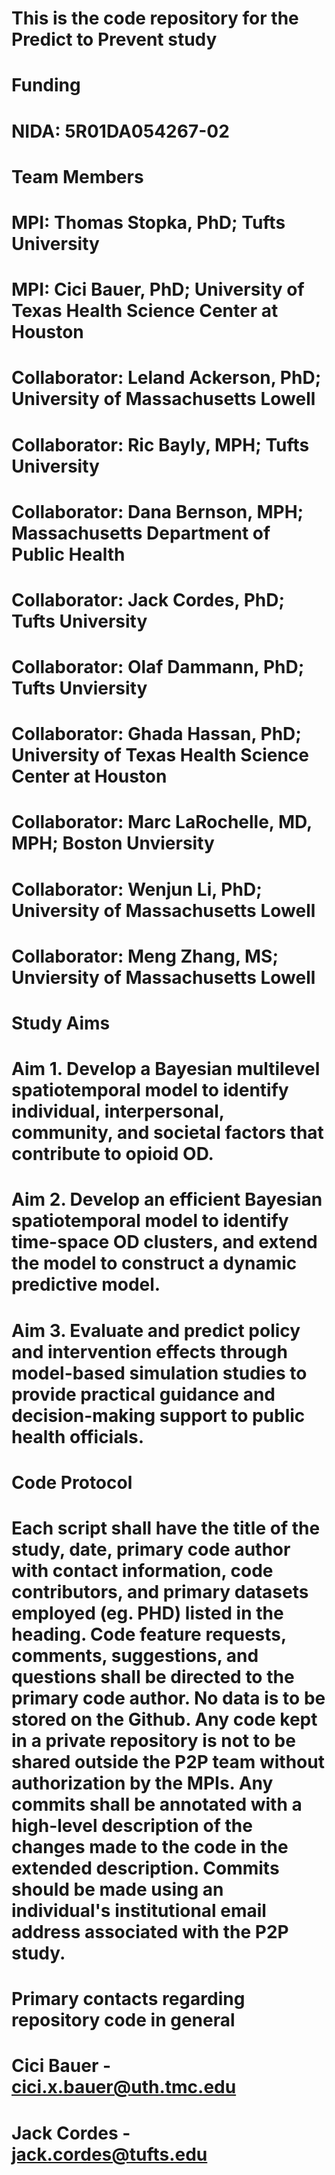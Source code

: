 # This is the code repository for the Predict to Prevent study
#
# Funding
#
# NIDA: 5R01DA054267-02
#
# Team Members
#
# MPI: Thomas Stopka, PhD; Tufts University
# MPI: Cici Bauer, PhD; University of Texas Health Science Center at Houston
# Collaborator: Leland Ackerson, PhD; University of Massachusetts Lowell
# Collaborator: Ric Bayly, MPH; Tufts University
# Collaborator: Dana Bernson, MPH; Massachusetts Department of Public Health
# Collaborator: Jack Cordes, PhD; Tufts University
# Collaborator: Olaf Dammann, PhD; Tufts Unviersity
# Collaborator: Ghada Hassan, PhD; University of Texas Health Science Center at Houston
# Collaborator: Marc LaRochelle, MD, MPH; Boston Unviersity
# Collaborator: Wenjun Li, PhD; University of Massachusetts Lowell
# Collaborator: Meng Zhang, MS; Unviersity of Massachusetts Lowell
#
# Study Aims
# 
# Aim 1. Develop a Bayesian multilevel spatiotemporal model to identify individual, interpersonal, community, and societal factors that contribute to opioid OD.
# 
# Aim 2. Develop an efficient Bayesian spatiotemporal model to identify time-space OD clusters, and extend the model to construct a dynamic predictive model.
#
# Aim 3. Evaluate and predict policy and intervention effects through model-based simulation studies to provide practical guidance and decision-making support to public health officials.
#
# Code Protocol
#
# Each script shall have the title of the study, date, primary code author with contact information, code contributors, and primary datasets employed (eg. PHD) listed in the heading. Code feature requests, comments, suggestions, and questions shall be directed to the primary code author. No data is to be stored on the Github. Any code kept in a private repository is not to be shared outside the P2P team without authorization by the MPIs. Any commits shall be annotated with a high-level description of the changes made to the code in the extended description. Commits should be made using an individual's institutional email address associated with the P2P study.
#
# Primary contacts regarding repository code in general
# Cici Bauer - cici.x.bauer@uth.tmc.edu
# Jack Cordes - jack.cordes@tufts.edu
